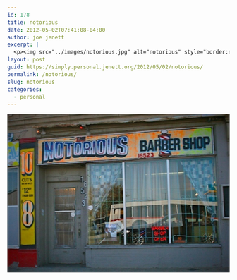 ```yaml
---
id: 178
title: notorious
date: 2012-05-02T07:41:08-04:00
author: joe jenett
excerpt: |
  <p><img src="../images/notorious.jpg" alt="notorious" style="border:none;" /></p>
layout: post
guid: https://simply.personal.jenett.org/2012/05/02/notorious/
permalink: /notorious/
slug: notorious
categories:
  - personal
---
```

<img src="../images/notorious.jpg" alt="notorious" style="border:none;" />